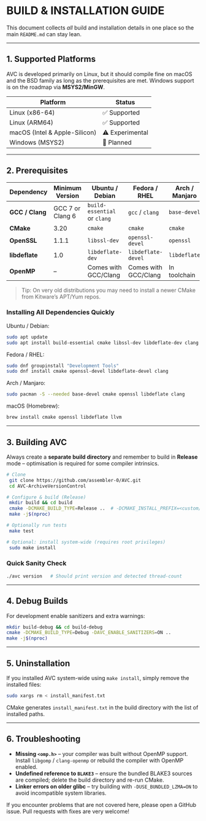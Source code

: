 # BUILD & INSTALLATION GUIDE

This document collects *all* build and installation details in one place so the main `README.md` can stay lean.

---

## 1. Supported Platforms

AVC is developed primarily on Linux, but it should compile fine on macOS and the BSD family as long as the prerequisites are met.  Windows support is on the roadmap via **MSYS2/MinGW**.

| Platform | Status |
|----------|--------|
| Linux (x86-64) | ✅ Supported |
| Linux (ARM64)  | ✅ Supported |
| macOS (Intel & Apple-Silicon) | ⚠️ Experimental |
| Windows (MSYS2) | 🚧 Planned |

---

## 2. Prerequisites

| Dependency | Minimum Version | Ubuntu / Debian | Fedora / RHEL | Arch / Manjaro |
|------------|-----------------|-----------------|---------------|----------------|
| **GCC / Clang** | GCC 7  or Clang 6 | `build-essential` or `clang` | `gcc` / `clang` | `base-devel` |
| **CMake** | 3.20 | `cmake` | `cmake` | `cmake` |
| **OpenSSL** | 1.1.1 | `libssl-dev` | `openssl-devel` | `openssl` |
| **libdeflate** | 1.0 | `libdeflate-dev` | `libdeflate-devel` | `libdeflate` |
| **OpenMP** | – | Comes with GCC/Clang | Comes with GCC/Clang | In toolchain |

> Tip: On very old distributions you may need to install a newer CMake from Kitware’s APT/Yum repos.

### Installing All Dependencies Quickly

Ubuntu / Debian:
```bash
sudo apt update
sudo apt install build-essential cmake libssl-dev libdeflate-dev clang
```

Fedora / RHEL:
```bash
sudo dnf groupinstall "Development Tools"
sudo dnf install cmake openssl-devel libdeflate-devel clang
```

Arch / Manjaro:
```bash
sudo pacman -S --needed base-devel cmake openssl libdeflate clang
```

macOS (Homebrew):
```bash
brew install cmake openssl libdeflate llvm
```

---

## 3. Building AVC

Always create a **separate build directory** and remember to build in **Release** mode – optimisation is required for some compiler intrinsics.

```bash
# Clone
 git clone https://github.com/assembler-0/AVC.git
 cd AVC-ArchiveVersionControl

# Configure & build (Release)
 mkdir build && cd build
 cmake -DCMAKE_BUILD_TYPE=Release ..  # -DCMAKE_INSTALL_PREFIX=<custom/path>
 make -j$(nproc)

# Optionally run tests
 make test

# Optional: install system-wide (requires root privileges)
 sudo make install
```

### Quick Sanity Check
```bash
./avc version   # Should print version and detected thread-count
```

---

## 4. Debug Builds

For development enable sanitizers and extra warnings:
```bash
mkdir build-debug && cd build-debug
cmake -DCMAKE_BUILD_TYPE=Debug -DAVC_ENABLE_SANITIZERS=ON ..
make -j$(nproc)
```

---

## 5. Uninstallation
If you installed AVC system-wide using `make install`, simply remove the installed files:
```bash
sudo xargs rm < install_manifest.txt
```

CMake generates `install_manifest.txt` in the build directory with the list of installed paths.

---

## 6. Troubleshooting

* **Missing `<omp.h>`** – your compiler was built without OpenMP support. Install `libgomp` / `clang-openmp` or rebuild the compiler with OpenMP enabled.
* **Undefined reference to `BLAKE3`** – ensure the bundled BLAKE3 sources are compiled; delete the build directory and re-run CMake.
* **Linker errors on older glibc** – try building with `-DUSE_BUNDLED_LZMA=ON` to avoid incompatible system libraries.

If you encounter problems that are not covered here, please open a GitHub issue. Pull requests with fixes are very welcome!
